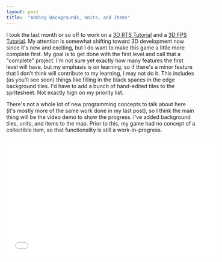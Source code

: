 ```yaml
---
layout: post
title:  "Adding Backgrounds, Units, and Items"
---
```

I took the last month or so off to work on a [3D RTS
Tutorial](https://github.com/PlanetLotus/UnityRTSTutorial) and a [3D FPS
Tutorial](https://github.com/PlanetLotus/UnityMultiplayerFPSTutorial). My
attention is somewhat shifting toward 3D development now since it's new and
exciting, but I do want to make this game a little more complete first. My goal
is to get done with the first level and call that a "complete"
project. I'm not sure yet exactly how many features the first level will have,
but my emphasis is on learning, so if there's a minor feature that I don't
think will contribute to my learning, I may not do it. This includes (as
you'll see soon) things like filling in the black spaces in the
edge background tiles. I'd have to add a bunch of hand-edited tiles to the
spritesheet. Not exactly high on my priority list.

There's not a whole lot of new programming concepts to talk about here (it's
mostly more of the same work done in my last post), so I think the main
thing will be the video demo to show the progress. I've added background tiles,
units, and items to the map. Prior to this, my game had no concept of a
collectible item, so that functionality is still a work-in-progress.

<iframe width="560" height="315" src="//www.youtube.com/embed/x-eOeXqttOs" frameborder="0" allowfullscreen></iframe>
